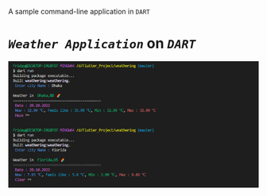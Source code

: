 A sample command-line application in `DART`

# *`Weather Application`* on _`DART`_

![alt text][output]


[output]: https://github.com/ImrulEmon/Dart_Weathering_2/blob/master/Output.PNG "Weather app Output"
